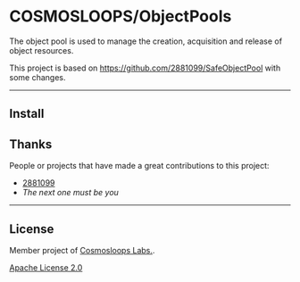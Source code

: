 # COSMOSLOOPS/ObjectPools

The object pool is used to manage the creation, acquisition and release of object resources.

This project is based on https://github.com/2881099/SafeObjectPool with some changes.

---

## Install





## Thanks

People or projects that have made a great contributions to this project:

- [2881099](https://github.com/2881099)
- _The next one must be you_

---

## License

Member project of [Cosmosloops Labs.](https://github.com/cosmos-loops).

[Apache License 2.0](/LICENSE)